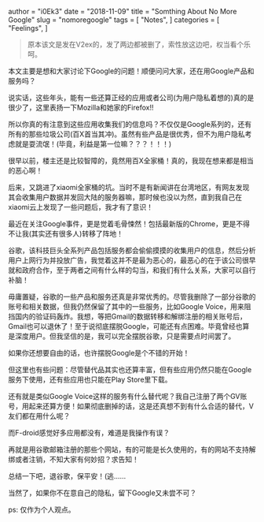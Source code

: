 author = "i0Ek3"
date = "2018-11-09"
title = "Somthing About No More Google"
slug = "nomoregoogle"
tags = [
    "Notes",
]
categories = [
    "Feelings",
]



> 原本该文是发在V2ex的，发了两边都被删了，索性放这边吧，权当看个乐呵。


本文主要是想和大家讨论下Google的问题！顺便问问大家，还在用Google产品和服务吗？


说实话，这些年头，能有一些还算正经的应用或者公司(为用户隐私着想的)真的是很少了，这里表扬一下Mozilla和她家的Firefox!!

所以你真的有注意到这些应用收集我们的信息吗？不仅仅是Google系列的，还有所有的那些垃圾公司(百X首当其冲)。虽然有些产品是很优秀，但不为用户隐私考虑就是耍流氓！(毕竟，利益是第一位嘛？？？！！！)


很早以前，楼主还是比较智障的，竟然用百X全家桶！真的，我现在想来都是相当的恶心啊！

后来，又跳进了xiaomi全家桶的坑。当时不是有新闻讲在台湾地区，有网友发现其会收集用户数据并发回大陆的服务器嘛，那时候也没以为然，直到我自己在xiaomi云上发现了一些问题后，我才有了意识！

最近在关注Google事件，更是觉着毛骨悚然！包括最新版的Chrome，更是不得不让我(其实还有很多人)转移了阵地！

谷歌，该科技巨头全系列产品包括服务都会偷偷摸摸的收集用户的信息，然后分析用户上网行为并投放广告，我觉着这并不是最为恶心的，最恶心的在于该公司很早就和政府合作，至于两者之间有什么样的勾当，和我们有什么关系，大家可以自行补脑！

毋庸置疑，谷歌的一些产品和服务还真是非常优秀的。尽管我删除了一部分谷歌的账号和相关数据，但我仍然保留了其中的一些服务，比如Google Voice，用来阻挡国内的验证码轰炸。我想，等把Gmail的数据转移和解绑注册的相关账号后，Gmail也可以退休了！至于说彻底摆脱Google，可能还有点困难。毕竟曾经也算是深度用户。但我坚信的是，我可以完全摆脱谷歌，只是需要点时间罢了。

如果你还想要自由的话，也许摆脱Google是个不错的开始！


但这里也有些问题：尽管替代品其实也还算丰富，但有些应用仍然只能在Google服务下使用，还有些应用也只能在Play Store里下载。

还有就是类似Google Voice这样的服务有什么替代呢？我自己注册了两个GV账号，用起来还算方便！如果彻底删掉的话，这是还真想不到有什么合适的替代，V友们都在用什么呢？

而F-droid感觉好多应用都没有，难道是我操作有误？

再就是用谷歌邮箱注册的那些个网站，有的可能是长久使用的，有的网站不支持解绑或者注销，不知大家有何妙招？求告知！


总结一下吧，退谷歌，保平安！(逃……

当然了，如果你不在意自己的隐私，留下Google又未尝不可？



ps: 仅作为个人观点。

